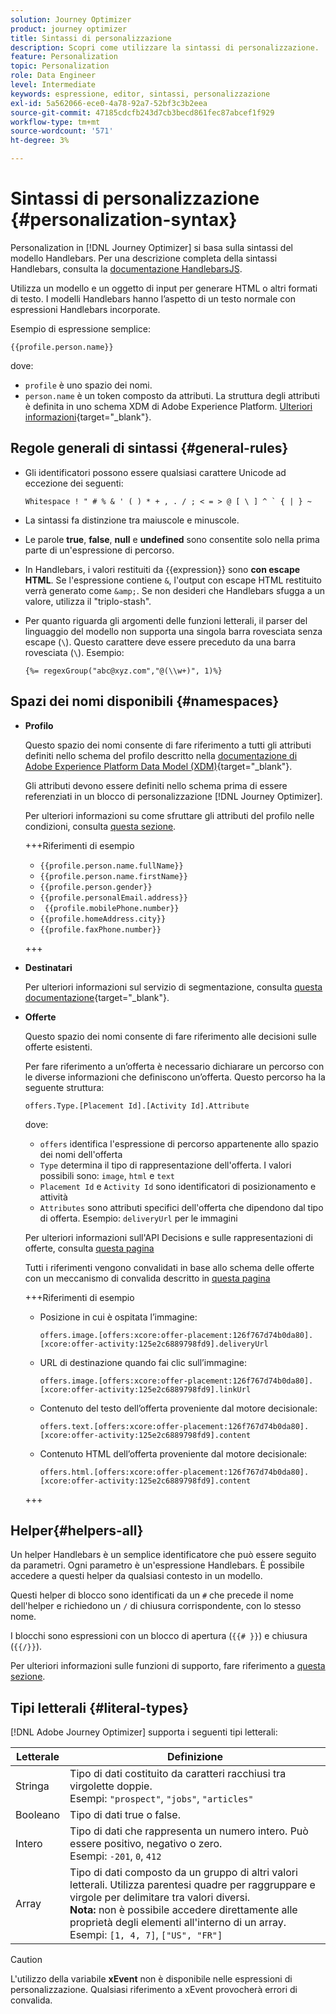 ```yaml
---
solution: Journey Optimizer
product: journey optimizer
title: Sintassi di personalizzazione
description: Scopri come utilizzare la sintassi di personalizzazione.
feature: Personalization
topic: Personalization
role: Data Engineer
level: Intermediate
keywords: espressione, editor, sintassi, personalizzazione
exl-id: 5a562066-ece0-4a78-92a7-52bf3c3b2eea
source-git-commit: 47185cdcfb243d7cb3becd861fec87abcef1f929
workflow-type: tm+mt
source-wordcount: '571'
ht-degree: 3%

---
```


# Sintassi di personalizzazione {#personalization-syntax}

Personalization in [!DNL Journey Optimizer] si basa sulla sintassi del modello Handlebars. Per una descrizione completa della sintassi Handlebars, consulta la [documentazione HandlebarsJS](https://handlebarsjs.com/).

Utilizza un modello e un oggetto di input per generare HTML o altri formati di testo. I modelli Handlebars hanno l’aspetto di un testo normale con espressioni Handlebars incorporate.

Esempio di espressione semplice:

`{{profile.person.name}}`

dove:

* `profile` è uno spazio dei nomi.
* `person.name` è un token composto da attributi. La struttura degli attributi è definita in uno schema XDM di Adobe Experience Platform. [Ulteriori informazioni](https://experienceleague.adobe.com/docs/experience-platform/xdm/home.html?lang=it){target="_blank"}.

## Regole generali di sintassi {#general-rules}

* Gli identificatori possono essere qualsiasi carattere Unicode ad eccezione dei seguenti:

  ```
  Whitespace ! " # % & ' ( ) * + , . / ; < = > @ [ \ ] ^ ` { | } ~
  ```

* La sintassi fa distinzione tra maiuscole e minuscole.

* Le parole **true**, **false**, **null** e **undefined** sono consentite solo nella prima parte di un&#39;espressione di percorso.

* In Handlebars, i valori restituiti da {{expression}} sono **con escape HTML**. Se l&#39;espressione contiene `&`, l&#39;output con escape HTML restituito verrà generato come `&amp;`. Se non desideri che Handlebars sfugga a un valore, utilizza il &quot;triplo-stash&quot;.

* Per quanto riguarda gli argomenti delle funzioni letterali, il parser del linguaggio del modello non supporta una singola barra rovesciata senza escape (`\`). Questo carattere deve essere preceduto da una barra rovesciata (`\`). Esempio:

  `{%= regexGroup("abc@xyz.com","@(\\w+)", 1)%}`

## Spazi dei nomi disponibili {#namespaces}

* **Profilo**

  Questo spazio dei nomi consente di fare riferimento a tutti gli attributi definiti nello schema del profilo descritto nella [documentazione di Adobe Experience Platform Data Model (XDM)](https://experienceleague.adobe.com/docs/experience-platform/xdm/home.html?lang=it){target="_blank"}.

  Gli attributi devono essere definiti nello schema prima di essere referenziati in un blocco di personalizzazione [!DNL Journey Optimizer].

  Per ulteriori informazioni su come sfruttare gli attributi del profilo nelle condizioni, consulta [questa sezione](functions/helpers.md#if-function).

  +++Riferimenti di esempio

   * `{{profile.person.name.fullName}}`
   * `{{profile.person.name.firstName}}`
   * `{{profile.person.gender}}`
   * `{{profile.personalEmail.address}}`
   * ` {{profile.mobilePhone.number}}`
   * `{{profile.homeAddress.city}}`
   * `{{profile.faxPhone.number}}`

  +++

* **Destinatari**

  Per ulteriori informazioni sul servizio di segmentazione, consulta [questa documentazione](https://experienceleague.adobe.com/docs/experience-platform/segmentation/home.html?lang=it){target="_blank"}.

* **Offerte**

  Questo spazio dei nomi consente di fare riferimento alle decisioni sulle offerte esistenti.

  Per fare riferimento a un’offerta è necessario dichiarare un percorso con le diverse informazioni che definiscono un’offerta. Questo percorso ha la seguente struttura:

  `offers.Type.[Placement Id].[Activity Id].Attribute`

  dove:

   * `offers` identifica l&#39;espressione di percorso appartenente allo spazio dei nomi dell&#39;offerta
   * `Type` determina il tipo di rappresentazione dell&#39;offerta. I valori possibili sono: `image`, `html` e `text`
   * `Placement Id` e `Activity Id` sono identificatori di posizionamento e attività
   * `Attributes` sono attributi specifici dell&#39;offerta che dipendono dal tipo di offerta. Esempio: `deliveryUrl` per le immagini

  Per ulteriori informazioni sull&#39;API Decisions e sulle rappresentazioni di offerte, consulta [questa pagina](../offers/api-reference/offer-delivery-api/decisioning-api.md)

  Tutti i riferimenti vengono convalidati in base allo schema delle offerte con un meccanismo di convalida descritto in [questa pagina](../personalization/personalization-build-expressions.md)

  +++Riferimenti di esempio

   * Posizione in cui è ospitata l’immagine:

     `offers.image.[offers:xcore:offer-placement:126f767d74b0da80].[xcore:offer-activity:125e2c6889798fd9].deliveryUrl`

   * URL di destinazione quando fai clic sull’immagine:

     `offers.image.[offers:xcore:offer-placement:126f767d74b0da80].[xcore:offer-activity:125e2c6889798fd9].linkUrl`

   * Contenuto del testo dell’offerta proveniente dal motore decisionale:

     `offers.text.[offers:xcore:offer-placement:126f767d74b0da80].[xcore:offer-activity:125e2c6889798fd9].content`

   * Contenuto HTML dell’offerta proveniente dal motore decisionale:

     `offers.html.[offers:xcore:offer-placement:126f767d74b0da80].[xcore:offer-activity:125e2c6889798fd9].content`

  +++

## Helper{#helpers-all}

Un helper Handlebars è un semplice identificatore che può essere seguito da parametri. Ogni parametro è un&#39;espressione Handlebars. È possibile accedere a questi helper da qualsiasi contesto in un modello.

Questi helper di blocco sono identificati da un `#` che precede il nome dell&#39;helper e richiedono un `/` di chiusura corrispondente, con lo stesso nome.

I blocchi sono espressioni con un blocco di apertura (`{{# }}`) e chiusura (`{{/}}`).

Per ulteriori informazioni sulle funzioni di supporto, fare riferimento a [questa sezione](functions/helpers.md).

## Tipi letterali {#literal-types}

[!DNL Adobe Journey Optimizer] supporta i seguenti tipi letterali:

| Letterale | Definizione |
| ------- | ---------- |
| Stringa | Tipo di dati costituito da caratteri racchiusi tra virgolette doppie. <br>Esempi: `"prospect"`, `"jobs"`, `"articles"` |
| Booleano | Tipo di dati true o false. |
| Intero | Tipo di dati che rappresenta un numero intero. Può essere positivo, negativo o zero. <br>Esempi: `-201`, `0`, `412` |
| Array | Tipo di dati composto da un gruppo di altri valori letterali. Utilizza parentesi quadre per raggruppare e virgole per delimitare tra valori diversi. <br> **Nota:** non è possibile accedere direttamente alle proprietà degli elementi all&#39;interno di un array. <br> Esempi: `[1, 4, 7]`, `["US", "FR"]` |

>[!CAUTION]
>
>L&#39;utilizzo della variabile **xEvent** non è disponibile nelle espressioni di personalizzazione. Qualsiasi riferimento a xEvent provocherà errori di convalida.
